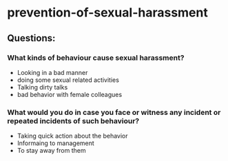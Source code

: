# prevention-of-sexual-harassment

## Questions:
### What kinds of behaviour cause sexual harassment?
   - Looking in a bad manner
   - doing some sexual related activities
   - Talking dirty talks
   - bad behavior with female colleagues

### What would you do in case you face or witness any incident or repeated incidents of such behaviour?
  - Taking quick action about the behavior
  - Informaing to management
  - To stay away from them
